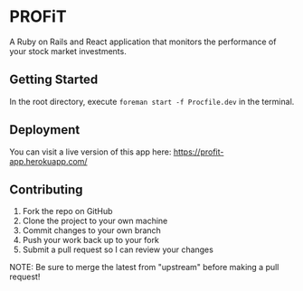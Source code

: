 # PROFiT

A Ruby on Rails and React application that monitors the performance of your stock market investments. 

## Getting Started 

In the root directory, execute `foreman start -f Procfile.dev` in the terminal. 

## Deployment 

You can visit a live version of this app here: https://profit-app.herokuapp.com/

## Contributing

1. Fork the repo on GitHub
2. Clone the project to your own machine
3. Commit changes to your own branch
4. Push your work back up to your fork
5. Submit a pull request so I can review your changes

NOTE: Be sure to merge the latest from "upstream" before making a pull request!
